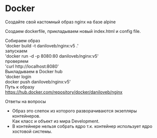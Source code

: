 # Docker

Создайте свой кастомный образ nginx на базе alpine

Создаем dockerfile, прикладываем новый index.html и config file.

Собираем образ  
'docker build -t daniloveb/nginx:v5 .'  
запускаем  
'docker run -d -p 8080:80 daniloveb/nginx:v5'  
проверяем  
'curl http://localhost:8080'  
Выкладываем в Docker hub  
'docker login  
docker push daniloveb/nginx:v5'  
Путь к образу  
https://hub.docker.com/repository/docker/daniloveb/nginx  

Ответы на вопросы
- Образ это слепок из которого разворачиваются экзепляры контейнеров.  
Как класс и объект из мира Development.  
- В контейнере нельзя собрать ядро т.к. контейнер использует ядро хостовой системы.
